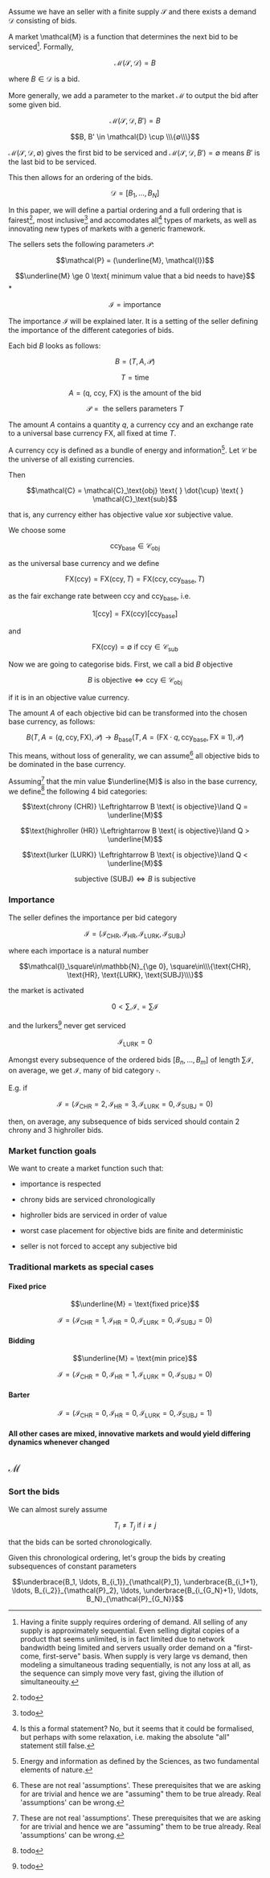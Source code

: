 Assume we have an seller with a finite supply $\mathcal{S}$ and there exists a demand $\mathcal{D}$ consisting of bids.

A market \mathcal{M} is a function that determines the next bid to be serviced[^alltradeissequential]. Formally,

$$\mathcal{M}(\mathcal{S}, \mathcal{D}) = B$$

where $B \in \mathcal{D}$ is a bid.


More generally, we add a parameter to the market $\mathcal{M}$ to output the bid after some given bid. 

$$\mathcal{M}(\mathcal{S}, \mathcal{D}, B') = B$$

$$B, B' \in \mathcal{D} \cup \\\{∅\\\}$$

$\mathcal{M}(\mathcal{S}, \mathcal{D}, ∅)$ gives the first bid to be serviced and $\mathcal{M}(\mathcal{S}, \mathcal{D}, B') = ∅$ means $B'$ is the last bid to be serviced.

This then allows for an ordering of the bids.

$$\mathcal{D} = [B_1, \ldots, B_N]$$

In this paper, we will define a partial ordering and a full ordering that is fairest[^fairest], most inclusive[^mostinclusive] and accomodates all[^allmarkets] types of markets, as well as innovating new types of markets with a generic framework.



The sellers sets the following parameters $\mathcal{P}$:

$$\mathcal{P} = (\underline{M}, \mathcal{I})$$

$$\underline{M} \ge 0 \text{ minimum value that a bid needs to have}$$*

$$\mathcal{I} = \text{importance}$$

The importance $\mathcal{I}$ will be explained later. It is a setting of the seller defining the importance of the different categories of bids.



Each bid $B$ looks as follows:

$$B = (T, A, \mathcal{P})$$

$$T = \text{time}$$

$$A = \text{(q, ccy, FX)} \text{ is the amount of the bid}$$

$$\mathcal{P} = \text{ the sellers parameters } T$$

The amount $A$ contains a quantity $q$, a currency $\text{ccy}$ and an exchange rate to a universal base currency $\text{FX}$, all fixed at time $T$.

A currency $\text{ccy}$ is defined as a bundle of energy and information[^energyandinfo]. Let $\mathcal{C}$ be the universe of all existing currencies.

Then

$$\mathcal{C} = \mathcal{C}_\text{obj} \text{  } \dot{\cup} \text{  } \mathcal{C}_\text{sub}$$

that is, any currency either has objective value xor subjective value.

We choose some

$$\text{ccy}_\text{base} \in \mathcal{C}_\text{obj}$$

as the universal base currency and we define

$$\text{FX}(\text{ccy}) = \text{FX}(\text{ccy}, T) = \text{FX}(\text{ccy}, \text{ccy}_\text{base}, T)$$

as the fair exchange rate between $\text{ccy}$ and $\text{ccy}_\text{base}$, i.e.

$$1  [\text{ccy}] = \text{FX}(\text{ccy})  [\text{ccy}_\text{base}]$$

and

$$\text{FX(ccy)} = ∅ \text{  if ccy}\in\mathcal{C}_\text{sub}$$


Now we are going to categorise bids. First, we call a bid $B$ $\text{objective}$

$$B \text{ is objective} \Leftrightarrow \text{ccy} \in \mathcal{C}_\text{obj}$$

if it is in an objective value currency.


The amount $A$ of each objective bid can be transformed into the chosen base currency, as follows:

$$B(T, A = (q, \text{ccy}, \text{FX}), \mathcal{P}) \rightarrow B_\text{base}(T, A = (\text{FX}\cdot q , \text{ccy}_\text{base}, \text{FX}\equiv 1), \mathcal{P})$$

This means, without loss of generality, we can assume[^assuming] all objective bids to be dominated in the base currency.

Assuming[^assuming] that the min value $\underline{M}$ is also in the base currency, we define[^practicalchrony] the following 4 bid categories:

$$\text{chrony (CHR)} \Leftrightarrow B \text{ is objective}\land Q = \underline{M}$$

$$\text{highroller (HR)} \Leftrightarrow B \text{ is objective}\land Q > \underline{M}$$

$$\text{lurker (LURK)} \Leftrightarrow B \text{ is objective}\land Q < \underline{M}$$

$$\text{subjective (SUBJ)} \Leftrightarrow B \text{ is subjective}$$

### Importance

The seller defines the importance per bid category

$$\mathcal{I} = (\mathcal{I}_\text{CHR}, \mathcal{I}_\text{HR}, \mathcal{I}_\text{LURK}, \mathcal{I}_\text{SUBJ})$$

where each importace is a natural number

$$\mathcal{I}_\square\in\mathbb{N}_{\ge 0}, \square\in\\\{\text{CHR}, \text{HR}, \text{LURK}, \text{SUBJ}\\\}$$

the market is activated

$$0 < \sum_\square\mathcal{I}_\square = \sum\mathcal{I}$$

and the lurkers[^whylurkers] never get serviced

$$\mathcal{I}_\text{LURK} = 0$$


Amongst every subsequence of the ordered bids $[B_n, \ldots, B_m]$ of length $\sum\mathcal{I}$, on average, we get $\mathcal{I}_\square$ many of bid category $\square$.

E.g. if

$$\mathcal{I} = (\mathcal{I}_\text{CHR} = 2, \mathcal{I}_\text{HR} = 3, \mathcal{I}_\text{LURK} = 0, \mathcal{I}_\text{SUBJ} = 0)$$

then, on average, any subsequence of bids serviced should contain 2 chrony and 3 highroller bids.

### Market function goals

We want to create a market function such that:

- importance is respected

- chrony bids are serviced chronologically

- highroller bids are serviced in order of value

- worst case placement for objective bids are finite and deterministic

- seller is not forced to accept any subjective bid

### Traditional markets as special cases

#### Fixed price

$$\underline{M} = \text{fixed price}$$

$$\mathcal{I} = (\mathcal{I}_\text{CHR} = 1, \mathcal{I}_\text{HR} = 0, \mathcal{I}_\text{LURK} = 0, \mathcal{I}_\text{SUBJ} = 0)$$

#### Bidding

$$\underline{M} = \text{min price}$$

$$\mathcal{I} = (\mathcal{I}_\text{CHR} = 0, \mathcal{I}_\text{HR} = 1, \mathcal{I}_\text{LURK} = 0, \mathcal{I}_\text{SUBJ} = 0)$$

#### Barter

$$\mathcal{I} = (\mathcal{I}_\text{CHR} = 0, \mathcal{I}_\text{HR} = 0, \mathcal{I}_\text{LURK} = 0, \mathcal{I}_\text{SUBJ} = 1)$$

#### All other cases are mixed, innovative markets and would yield differing dynamics whenever changed

## $\mathcal{M}$

### Sort the bids

We can almost surely assume

$$T_i \ne T_j \text{ if } i \ne j$$

that the bids can be sorted chronologically.

Given this chronological ordering, let's group the bids by creating subsequences of constant parameters

$$\underbrace{B_1, \ldots, B_{i_1}}_{\mathcal{P}_1}, \underbrace{B_{i_1+1}, \ldots, B_{i_2}}_{\mathcal{P}_2}, \ldots, \underbrace{B_{i_{G_N}+1}, \ldots, B_N}_{\mathcal{P}_{G_N}}$$





[^practicalchrony]: todo

[^whylurkers]: todo

[^assuming]: These are not real 'assumptions'. These prerequisites that we are asking for are trivial and hence we are "assuming" them to be true already. Real 'assumptions' can be wrong.

[^mostinclusive]: todo

[^fairest]: todo

[^energyandinfo]: Energy and information as defined by the Sciences, as two fundamental elements of nature.

[^minvalue]: Every seller has the right to define it's own minimum value for a trade

[^allmarkets]: Is this a formal statement? No, but it seems that it could be formalised, but perhaps with some relaxation, i.e. making the absolute "all" statement still false.

[^alltradeissequential]: Having a finite supply requires ordering of demand. All selling of any supply is approximately sequential. Even selling digital copies of a product that seems unlimited, is in fact limited due to network bandwidth being limited and servers usually order demand on a "first-come, first-serve" basis. When supply is very large vs demand, then modeling a simultaneous trading sequentially, is not any loss at all, as the sequence can simply move very fast, giving the illution of simultaneouity.